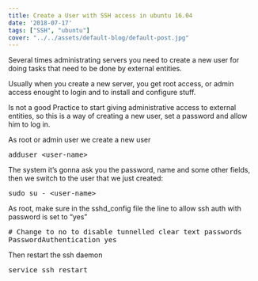 ```yaml
---
title: Create a User with SSH access in ubuntu 16.04
date: '2018-07-17'
tags: ["SSH", "ubuntu"]
cover: "../../assets/default-blog/default-post.jpg"
---
```

Several times administrating servers you need to create a new user for doing tasks that need to be done by external entities.

Usually when you create a new server, you get root access, or admin access enought to login and to install and configure stuff.

Is not a good Practice to start giving administrative access to external entities, so this is a way of creating a new user, set a password and allow him to log in.

As root or admin user we create a new user

<pre class="prettyprint">adduser &lt;user-name&gt;</pre>

The system it&#8217;s gonna ask you the password, name and some other fields, then we switch to the user that we just created:

<pre class="prettyprint">sudo su - &lt;user-name&gt;</pre>

As root, make sure in the sshd_config file the line to allow ssh auth with password is set to &#8220;yes&#8221;

<pre class="prettyprint"># Change to no to disable tunnelled clear text passwords
PasswordAuthentication yes</pre>

Then restart the ssh daemon

<pre class="prettyprint">service ssh restart</pre>

&nbsp;